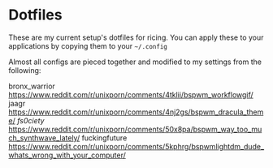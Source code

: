 # Dotfiles
These are my current setup's dotfiles for ricing. You can apply these to your applications by copying them to your ```~/.config```

Almost all configs are pieced together and modified to my settings from the following:

bronx_warrior https://www.reddit.com/r/unixporn/comments/4tklii/bspwm_workflowgif/
jaagr https://www.reddit.com/r/unixporn/comments/4nj2gs/bspwm_dracula_theme/
_fs0ciety_ https://www.reddit.com/r/unixporn/comments/50x8pa/bspwm_way_too_much_synthwave_lately/
fuckingfuture https://www.reddit.com/r/unixporn/comments/5kphrg/bspwmlightdm_dude_whats_wrong_with_your_computer/
